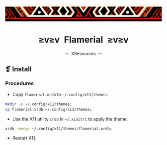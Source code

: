 <p align="center">
  <img alt="" src="../../assets/images/ornament.png" width=1020 />
</p>
<h1 align="center">≥v≥v&ensp;Flamerial&ensp;≥v≥v</h1>
<p align="center">—&ensp;XResources&ensp;—</p>

## ❡ Install
### Procedures
- Copy `flamerial.xrdb` to `~/.config/x11/themes`:

```zsh
mkdir -p ~/.config/x11/themes;
cp flamerial.xrdb ~/.config/x11/themes;
```

- Use the X11 utility `xrdb` in `~/.xinitrc` to apply the theme:

```zsh
xrdb -merge ~/.config/x11/themes/flamerial.xrdb;
```

- Restart X11.
